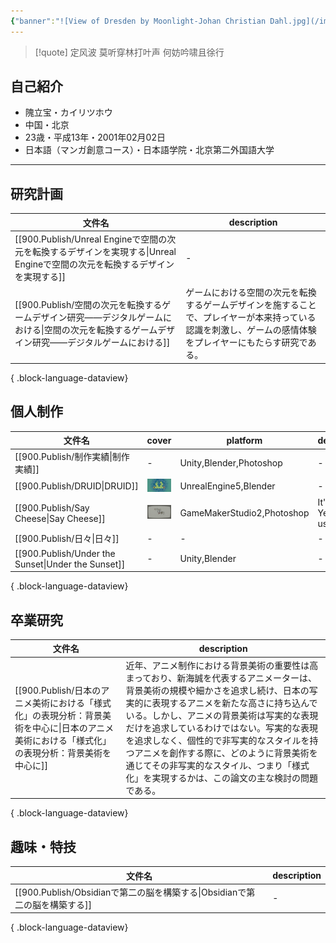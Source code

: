 ```yaml
---
{"banner":"![View of Dresden by Moonlight-Johan Christian Dahl.jpg](/img/user/700.Attachments/710.Banners/View%20of%20Dresden%20by%20Moonlight-Johan%20Christian%20Dahl.jpg)","dg-publish":true,"dg-home":"true","cssclasses":["cards","cards-cols-3","cards-cover","cards-cover-no-border","cards-title-hide-icons"],"dg-note-icon":"5","permalink":"/000.Homepage/000.Homepage-Publish/","contentClasses":"cards cards-cols-3 cards-cover cards-cover-no-border cards-title-hide-icons","tags":["gardenEntry"],"dgPassFrontmatter":true,"noteIcon":"5"}
---
```



> [!quote] 定风波
> 莫听穿林打叶声 何妨吟啸且徐行

## 自己紹介
- 隗立宝・カイリツホウ
- 中国・北京
- 23歳・平成13年・2001年02月02日
- 日本語（マンガ創意コース）・日本語学院・北京第二外国語大学

---
## 研究計画
| 文件名                                                                                     | description                                                                   |
| --------------------------------------------------------------------------------------- | ----------------------------------------------------------------------------- |
| [[900.Publish/Unreal Engineで空間の次元を転換するデザインを実現する\|Unreal Engineで空間の次元を転換するデザインを実現する]] | \-                                                                            |
| [[900.Publish/空間の次元を転換するゲームデザイン研究——デジタルゲームにおける\|空間の次元を転換するゲームデザイン研究——デジタルゲームにおける]]   | ゲームにおける空間の次元を転換するゲームデザインを施することで、プレイヤーが本来持っている認識を刺激し、ゲームの感情体験をプレイヤーにもたらす研究である。 |

{ .block-language-dataview}

## 個人制作
| 文件名                                                   | cover                                                                                                                                                   | platform                   | description                     |
| ----------------------------------------------------- | ------------------------------------------------------------------------------------------------------------------------------------------------------- | -------------------------- | ------------------------------- |
| [[900.Publish/制作実績\|制作実績]]                         | \-                                                                                                                                                      | Unity,Blender,Photoshop    | \-                              |
| [[900.Publish/DRUID\|DRUID]]                       | ![](https://github.com/Kairitsuhou/ImageHost/blob/main/Publish%20%E3%80%8ADRUID%E3%80%8B.png?raw=true)                                                  | UnrealEngine5,Blender      | \-                              |
| [[900.Publish/Say Cheese\|Say Cheese]]             | ![](https://github.com/Kairitsuhou/ImageHost/blob/main/Publish%20%E3%80%8A%E4%BD%A0%E6%80%8E%E4%B9%88%E4%B8%8D%E7%AC%91%E5%95%8A%E3%80%8B.png?raw=true) | GameMakerStudio2,Photoshop | It's New Year, give us a smile. |
| [[900.Publish/日々\|日々]]                             | \-                                                                                                                                                      | \-                         | \-                              |
| [[900.Publish/Under the Sunset\|Under the Sunset]] | \-                                                                                                                                                      | Unity,Blender              | \-                              |

{ .block-language-dataview}

## 卒業研究
| 文件名                                                                                 | description                                                                                                                                                                                                                     |
| ----------------------------------------------------------------------------------- | ------------------------------------------------------------------------------------------------------------------------------------------------------------------------------------------------------------------------------- |
| [[900.Publish/日本のアニメ美術における「様式化」の表現分析：背景美術を中心に\|日本のアニメ美術における「様式化」の表現分析：背景美術を中心に]] | 近年、アニメ制作における背景美術の重要性は高まっており、新海誠を代表するアニメーターは、背景美術の規模や細かさを追求し続け、日本の写実的に表現するアニメを新たな高さに持ち込んでいる。しかし、アニメの背景美術は写実的な表現だけを追求しているわけではない。写実的な表現を追求しなく、個性的で非写実的なスタイルを持つアニメを創作する際に、どのように背景美術を通じてその非写実的なスタイル、つまり「様式化」を実現するかは、この論文の主な検討の問題である。 |

{ .block-language-dataview}

## 趣味・特技
| 文件名                                                       | description |
| --------------------------------------------------------- | ----------- |
| [[900.Publish/Obsidianで第二の脳を構築する\|Obsidianで第二の脳を構築する]] | \-          |

{ .block-language-dataview}